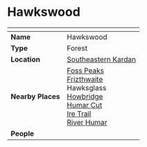 # Hawkswood

| []() | |
| --- | --- |
| **Name** | Hawkswood |
| **Type** | Forest |
| **Location** | [Southeastern Kardan](../../regions/southeastern-kardan.md) |
| **Nearby Places** | [Foss Peaks](../mountains/foss-peaks.md)<br>[Frizthwaite](../../settlements/villages/frizthwaite.md)<br>Hawksglass<br>[Howbridge](../../settlements/villages/howbridge.md)<br>[Humar Cut](../../roads/humar-cut.md)<br>[Ire Trail](../../roads/ire-trail.md)<br>[River Humar](../rivers-lakes/river-humar.md) |
| **People** | |
